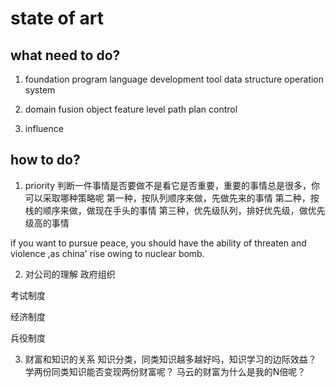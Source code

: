 # state of art

## what need to do?
1. foundation
   program language
   development tool 
   data structure
   operation system

2. domain
   fusion object feature level
   path plan
   control
   
3. influence

## how to do?
1. priority
判断一件事情是否要做不是看它是否重要，重要的事情总是很多，你可以采取哪种策略呢
第一种，按队列顺序来做，先做先来的事情
第二种，按栈的顺序来做，做现在手头的事情
第三种，优先级队列，排好优先级，做优先级高的事情

if you want to pursue peace, you should have the ability of threaten and violence ,as china' rise owing to nuclear bomb.


2. 对公司的理解
政府组织

考试制度

经济制度

兵役制度

3. 财富和知识的关系
知识分类，同类知识越多越好吗，知识学习的边际效益？
学两份同类知识能否变现两份财富呢？
马云的财富为什么是我的N倍呢？

